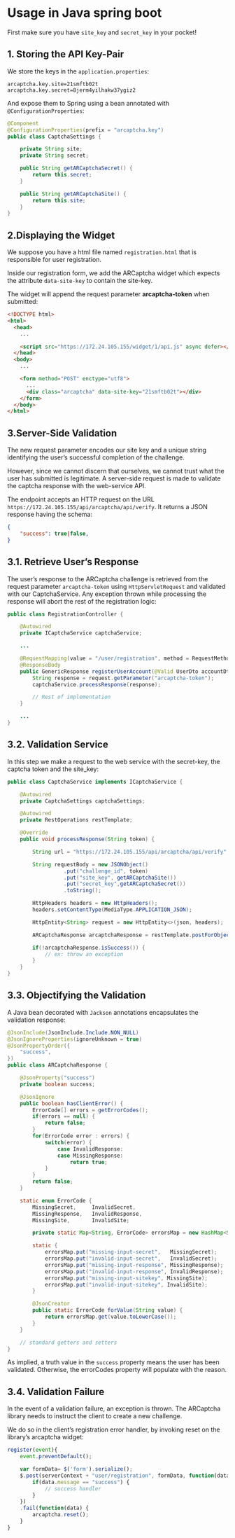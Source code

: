 # Usage in Java spring boot

First make sure you have `site_key` and `secret_key` in your pocket!

## 1. Storing the API Key-Pair

We store the keys in the `application.properties`:

```
arcaptcha.key.site=21smftb02t
arcaptcha.key.secret=8jerm4yilhakw37ygiz2
```

And expose them to Spring using a bean annotated with `@ConfigurationProperties`:

```java
@Component
@ConfigurationProperties(prefix = "arcaptcha.key")
public class CaptchaSettings {

    private String site;
    private String secret;

    public String getARCaptchaSecret() {
        return this.secret;
    }

    public String getARCaptchaSite() {
        return this.site;
    }
}
```

## 2.Displaying the Widget

We suppose you have a html file named `registration.html` that is responsible for user registration.

Inside our registration form, we add the ARCaptcha widget which expects the attribute `data-site-key` to contain the site-key.

The widget will append the request parameter **arcaptcha-token** when submitted:

```html
<!DOCTYPE html>
<html>
  <head>
    ...

    <script src="https://172.24.105.155/widget/1/api.js" async defer></script>
  </head>
  <body>
    ...

    <form method="POST" enctype="utf8">
      ...
      <div class="arcaptcha" data-site-key="21smftb02t"></div>
    </form>
  </body>
</html>
```

## 3.Server-Side Validation

The new request parameter encodes our site key and a unique string identifying the user’s successful completion of the challenge.

However, since we cannot discern that ourselves, we cannot trust what the user has submitted is legitimate. A server-side request is made to validate the captcha response with the web-service API.

The endpoint accepts an HTTP request on the URL `https://172.24.105.155/api/arcaptcha/api/verify`. It returns a JSON response having the schema:

```json
{
    "success": true|false,
}
```

## 3.1. Retrieve User’s Response

The user’s response to the ARCaptcha challenge is retrieved from the request parameter `arcaptcha-token` using `HttpServletRequest` and validated with our CaptchaService. Any exception thrown while processing the response will abort the rest of the registration logic:

```java
public class RegistrationController {

    @Autowired
    private ICaptchaService captchaService;

    ...

    @RequestMapping(value = "/user/registration", method = RequestMethod.POST)
    @ResponseBody
    public GenericResponse registerUserAccount(@Valid UserDto accountDto, HttpServletRequest request) {
        String response = request.getParameter("arcaptcha-token");
        captchaService.processResponse(response);

        // Rest of implementation
    }

    ...
}
```

## 3.2. Validation Service

In this step we make a request to the web service with the secret-key, the captcha token and the site_key:

```java
public class CaptchaService implements ICaptchaService {

    @Autowired
    private CaptchaSettings captchaSettings;

    @Autowired
    private RestOperations restTemplate;

    @Override
    public void processResponse(String token) {

        String url = "https://172.24.105.155/api/arcaptcha/api/verify";

        String requestBody = new JSONObject()
                  .put("challenge_id", token)
                  .put("site_key", getARCaptchaSite())
                  .put("secret_key",getARCaptchaSecret())
                  .toString();

        HttpHeaders headers = new HttpHeaders();
        headers.setContentType(MediaType.APPLICATION_JSON);

        HttpEntity<String> request = new HttpEntity<>(json, headers);

        ARCaptchaResponse arcaptchaResponse = restTemplate.postForObject(url,request, ARCaptchaResponse.class);

        if(!arcaptchaResponse.isSuccess()) {
            // ex: throw an exception
        }
    }
}
```

## 3.3. Objectifying the Validation

A Java bean decorated with `Jackson` annotations encapsulates the validation response:

```java
@JsonInclude(JsonInclude.Include.NON_NULL)
@JsonIgnoreProperties(ignoreUnknown = true)
@JsonPropertyOrder({
    "success",
})
public class ARCaptchaResponse {

    @JsonProperty("success")
    private boolean success;

    @JsonIgnore
    public boolean hasClientError() {
        ErrorCode[] errors = getErrorCodes();
        if(errors == null) {
            return false;
        }
        for(ErrorCode error : errors) {
            switch(error) {
                case InvalidResponse:
                case MissingResponse:
                    return true;
            }
        }
        return false;
    }

    static enum ErrorCode {
        MissingSecret,     InvalidSecret,
        MissingResponse,   InvalidResponse,
        MissingSite,       InvalidSite;

        private static Map<String, ErrorCode> errorsMap = new HashMap<String, ErrorCode>(4);

        static {
            errorsMap.put("missing-input-secret",   MissingSecret);
            errorsMap.put("invalid-input-secret",   InvalidSecret);
            errorsMap.put("missing-input-response", MissingResponse);
            errorsMap.put("invalid-input-response", InvalidResponse);
            errorsMap.put("missing-input-sitekey", MissingSite);
            errorsMap.put("invalid-input-sitekey", InvalidSite);
        }

        @JsonCreator
        public static ErrorCode forValue(String value) {
            return errorsMap.get(value.toLowerCase());
        }
    }

    // standard getters and setters
}
```

As implied, a truth value in the `success` property means the user has been validated. Otherwise, the errorCodes property will populate with the reason.

## 3.4. Validation Failure

In the event of a validation failure, an exception is thrown. The ARCaptcha library needs to instruct the client to create a new challenge.

We do so in the client’s registration error handler, by invoking reset on the library’s arcaptcha widget:

```javascript
register(event){
    event.preventDefault();

    var formData= $('form').serialize();
    $.post(serverContext + "user/registration", formData, function(data){
        if(data.message == "success") {
            // success handler
        }
    })
    .fail(function(data) {
        arcaptcha.reset();
    }
}
```
